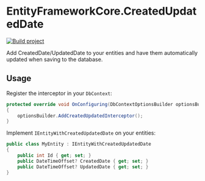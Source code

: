 # EntityFrameworkCore.CreatedUpdatedDate

[![Build project](https://github.com/benbristow/EntityFrameworkCore.CreatedUpdatedDate/actions/workflows/main.yml/badge.svg)](https://github.com/benbristow/EntityFrameworkCore.CreatedUpdatedDate/actions/workflows/main.yml)

Add CreatedDate/UpdatedDate to your entities and have them automatically updated when saving to the database.

## Usage

Register the interceptor in your `DbContext`:

```csharp
protected override void OnConfiguring(DbContextOptionsBuilder optionsBuilder)
{
    optionsBuilder.AddCreatedUpdatedInterceptor();
}
```

Implement `IEntityWithCreatedUpdatedDate` on your entities:

```csharp
public class MyEntity : IEntityWithCreatedUpdatedDate
{
    public int Id { get; set; }
    public DateTimeOffset? CreatedDate { get; set; }
    public DateTimeOffset? UpdatedDate { get; set; }
}
```
